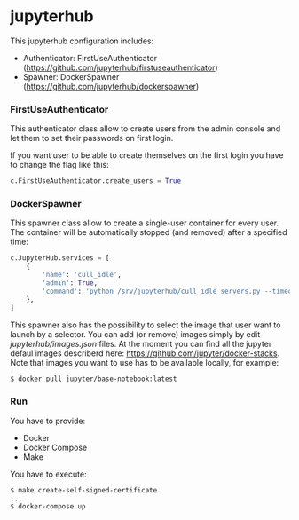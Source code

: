 # jupyterhub

This jupyterhub configuration includes:
- Authenticator: FirstUseAuthenticator (https://github.com/jupyterhub/firstuseauthenticator)
- Spawner: DockerSpawner (https://github.com/jupyterhub/dockerspawner)

### FirstUseAuthenticator
This authenticator class allow to create users from the admin console and let them to set their passwords on first login.

If you want user to be able to create themselves on the first login you have to change the flag like this:
```python
c.FirstUseAuthenticator.create_users = True
```
### DockerSpawner
This spawner class allow to create a single-user container for every user. 
The container will be automatically stopped (and removed) after a specified time:
```python
c.JupyterHub.services = [
    {
        'name': 'cull_idle',
        'admin': True,
        'command': 'python /srv/jupyterhub/cull_idle_servers.py --timeout=3600'.split(),
    },
]
```
This spawner also has the possibility to select the image that user want to launch by a selector. You can add (or remove) images simply by edit *jupyterhub/images.json* files. At the moment you can find all the jupyter defaul images describerd here: https://github.com/jupyter/docker-stacks.
Note that images you want to use has to be available locally, for example:
```bash
$ docker pull jupyter/base-notebook:latest
```

### Run
You have to provide:
- Docker
- Docker Compose
- Make

You have to execute:
```bash
$ make create-self-signed-certificate
...
$ docker-compose up
```
